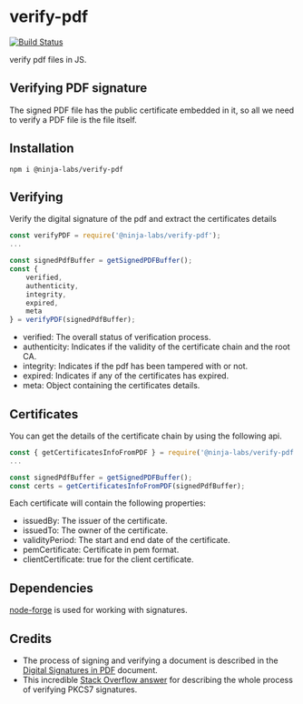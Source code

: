 # verify-pdf

[![Build Status](https://travis-ci.com/ninja-labs-tech/verify-pdf.svg?branch=master)](https://travis-ci.com/ninja-labs-tech/verify-pdf)

verify pdf files in JS.

## Verifying PDF signature

The signed PDF file has the public certificate embedded in it, so all we need to verify a PDF file is the file itself.

## Installation

```
npm i @ninja-labs/verify-pdf
```

## Verifying

Verify the digital signature of the pdf and extract the certificates details

```javascript
const verifyPDF = require('@ninja-labs/verify-pdf');
...

const signedPdfBuffer = getSignedPDFBuffer();
const { 
    verified, 
    authenticity, 
    integrity, 
    expired,
    meta 
} = verifyPDF(signedPdfBuffer);
```
* verified: The overall status of verification process.
* authenticity: Indicates if the validity of the certificate chain and the root CA.
* integrity: Indicates if the pdf has been tampered with or not.
* expired: Indicates if any of the certificates has expired.
* meta: Object containing the certificates details. 

## Certificates

You can get the details of the certificate chain by using the following api.

```javascript
const { getCertificatesInfoFromPDF } = require('@ninja-labs/verify-pdf');
...

const signedPdfBuffer = getSignedPDFBuffer();
const certs = getCertificatesInfoFromPDF(signedPdfBuffer);
```
Each certificate will contain the following properties:

* issuedBy: The issuer of the certificate.
* issuedTo: The owner of the certificate.
* validityPeriod: The start and end date of the certificate.
* pemCertificate: Certificate in pem format.
* clientCertificate: true for the client certificate. 

## Dependencies

[node-forge](https://github.com/digitalbazaar/forge) is used for working with signatures.

## Credits

* The process of signing and verifying a document is described in the [Digital Signatures in PDF](https://www.adobe.com/devnet-docs/acrobatetk/tools/DigSigDC/Acrobat_DigitalSignatures_in_PDF.pdf) document.
* This incredible [Stack Overflow answer](https://stackoverflow.com/questions/15969733/verify-pkcs7-pem-signature-unpack-data-in-node-js/16148331#16148331) for describing the whole process of verifying PKCS7 signatures.
